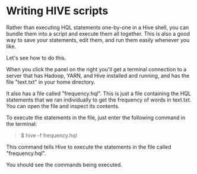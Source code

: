 # Writing HIVE scripts
Rather than executing HQL statements one-by-one in a Hive shell, you can bundle 
them into a script and execute them all together. This is also a good way to 
save your statements, edit them, and run them easily whenever you like.

Let's see how to do this.

When you click the panel on the right you'll get a terminal connection to a 
server that has Hadoop, YARN, and Hive installed and running, and has the file 
"text.txt" in your home directory.

It also has a file called "frequency.hql". This is just a file containing the 
HQL statements that we ran individually to get the frequency of words in 
text.txt. You can open the file and inspect its contents.

To execute the statements in the file, just enter the following command in the 
terminal:

> $ hive -f frequency.hql

This command tells Hive to execute the statements in the file called 
"frequency.hql".

You should see the commands being executed.